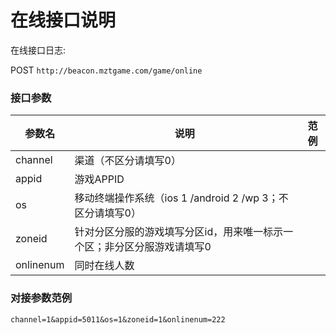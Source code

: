 在线接口说明
=========================

在线接口日志:

POST `http://beacon.mztgame.com/game/online`
 
### 接口参数
 
| 参数名 | 说明 | 范例 |
|------|------|------|
| channel | 渠道（不区分请填写0） |  |
| appid | 游戏APPID |  |
| os | 移动终端操作系统（ios 1 /android 2 /wp 3；不区分请填写0） |  |
| zoneid | 针对分区分服的游戏填写分区id，用来唯一标示一个区；非分区分服游戏请填写0 |  |
| onlinenum | 同时在线人数 |  |

### 对接参数范例

```
channel=1&appid=5011&os=1&zoneid=1&onlinenum=222
```

